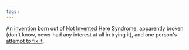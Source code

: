 ```yaml
---
tags: 
---
```


[An invention](https://github.com/mojombo/egitd) born out of [Not Invented Here Syndrome](http://en.wikipedia.org/wiki/Not_Invented_Here), apparently broken (don't know, never had any interest at all in trying it), and one person's [attempt to fix it](http://andrew.hijacked.us/article/324/optimizing-egitd-introduction).
